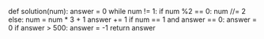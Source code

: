 def solution(num):
    answer = 0
    while num != 1:
        if num %2 == 0:
            num //= 2
        else:
            num = num * 3 + 1
        answer += 1
    if num == 1 and answer == 0:
        answer = 0
    if answer > 500:
        answer = -1
    return answer